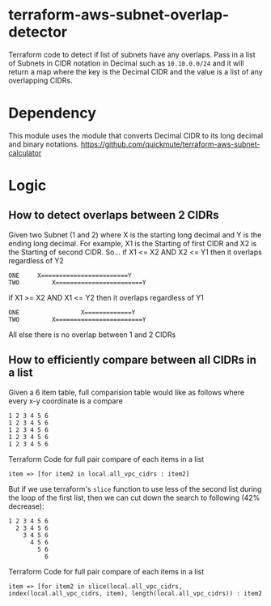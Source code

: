 # terraform-aws-subnet-overlap-detector
Terraform code to detect if list of subnets have any overlaps. Pass in a list of Subnets in CIDR notation in Decimal such as `10.10.0.0/24` and it will return a map where the key is the Decimal CIDR and the value is a list of any overlapping CIDRs. 

# Dependency
This module uses the module that converts Decimal CIDR to its long decimal and binary notations. 
https://github.com/quickmute/terraform-aws-subnet-calculator

# Logic
## How to detect overlaps between 2 CIDRs

Given two Subnet (1 and 2) where X is the starting long decimal and Y is the ending long decimal. 
For example, X1 is the Starting of first CIDR and X2 is the Starting of second CIDR. 
So...
if X1 <= X2 AND X2 <= Y1 then it overlaps regardless of Y2
```
ONE     X========================Y
TWO         X========================Y
```
if X1 >= X2 AND X1 <= Y2 then it overlaps regardless of Y1
```
ONE                 X=============Y
TWO         X========================Y
```
All else there is no overlap between 1 and 2 CIDRs

## How to efficiently compare between all CIDRs in a list

Given a 6 item table, full comparision table would like as follows where every x-y coordinate is a compare
```
1 2 3 4 5 6
1 2 3 4 5 6
1 2 3 4 5 6
1 2 3 4 5 6
1 2 3 4 5 6
```
Terraform Code for full pair compare of each items in a list
```
item => [for item2 in local.all_vpc_cidrs : item2]
```

But if we use terraform's `slice` function to use less of the second list during the loop of the first list, then we can cut down the search to following (42% decrease):
```
1 2 3 4 5 6
  2 3 4 5 6
    3 4 5 6
      4 5 6
        5 6
          6
```
Terraform Code for full pair compare of each items in a list
```
item => [for item2 in slice(local.all_vpc_cidrs, index(local.all_vpc_cidrs, item), length(local.all_vpc_cidrs)) : item2
```
